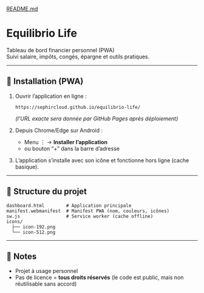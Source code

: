 [README.md](https://github.com/user-attachments/files/22387673/README.md)
# Equilibrio Life

Tableau de bord financier personnel (PWA)  
Suivi salaire, impôts, congés, épargne et outils pratiques.

---

## 🚀 Installation (PWA)

1. Ouvrir l’application en ligne :  
   ```
   https://sephircloud.github.io/equilibrio-life/
   ```
   *(l’URL exacte sera donnée par GitHub Pages après déploiement)*

2. Depuis Chrome/Edge sur Android :  
   - Menu ⋮ → **Installer l’application**  
   - ou bouton “+” dans la barre d’adresse

3. L’application s’installe avec son icône et fonctionne hors ligne (cache basique).

---

## 📂 Structure du projet
```
dashboard.html        # Application principale
manifest.webmanifest  # Manifest PWA (nom, couleurs, icônes)
sw.js                 # Service worker (cache offline)
icons/
  ├── icon-192.png
  └── icon-512.png
```

---

## 📝 Notes
- Projet à usage personnel  
- Pas de licence = **tous droits réservés** (le code est public, mais non réutilisable sans accord)
